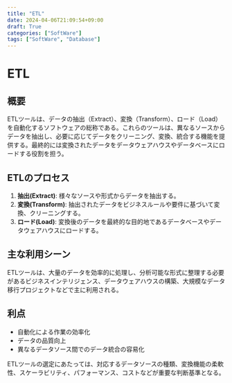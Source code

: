 ```yaml
---
title: "ETL"
date: 2024-04-06T21:09:54+09:00
draft: True
categories: ["SoftWare"]
tags: ["SoftWare", "Database"]
---
```

# ETL

## 概要

ETLツールは、データの抽出（Extract）、変換（Transform）、ロード（Load）を自動化するソフトウェアの総称である。これらのツールは、異なるソースからデータを抽出し、必要に応じてデータをクリーニング、変換、統合する機能を提供する。最終的には変換されたデータをデータウェアハウスやデータベースにロードする役割を担う。

## ETLのプロセス

1. **抽出(Extract)**: 様々なソースや形式からデータを抽出する。
2. **変換(Transform)**: 抽出されたデータをビジネスルールや要件に基づいて変換、クリーニングする。
3. **ロード(Load)**: 変換後のデータを最終的な目的地であるデータベースやデータウェアハウスにロードする。

## 主な利用シーン

ETLツールは、大量のデータを効率的に処理し、分析可能な形式に整理する必要があるビジネスインテリジェンス、データウェアハウスの構築、大規模なデータ移行プロジェクトなどで主に利用される。

## 利点

- 自動化による作業の効率化
- データの品質向上
- 異なるデータソース間でのデータ統合の容易化

ETLツールの選定にあたっては、対応するデータソースの種類、変換機能の柔軟性、スケーラビリティ、パフォーマンス、コストなどが重要な判断基準となる。